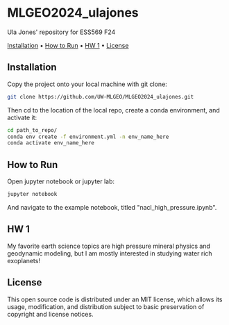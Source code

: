 # MLGEO2024_ulajones
Ula Jones' repository for ESS569 F24

[Installation](#installation) •
[How to Run](#how-to-run) •
[HW 1](#hw-1) •
[License](#license)
</div>

## Installation

Copy the project onto your local machine with git clone:

```bash
git clone https://github.com/UW-MLGEO/MLGEO2024_ulajones.git
```
Then cd to the location of the local repo, create a conda environment, and activate it:
```bash
cd path_to_repo/
conda env create -f environment.yml -n env_name_here
conda activate env_name_here
```

## How to Run

Open jupyter notebook or jupyter lab:
```bash
jupyter notebook
```
And navigate to the example notebook, titled "nacl_high_pressure.ipynb".


## HW 1
My favorite earth science topics are high pressure mineral physics and geodynamic modeling, but I am mostly interested in studying water rich exoplanets! 


## License
This open source code is distributed under an MIT license, which allows its usage, modification, and distribution subject to basic preservation of copyright and license notices.
